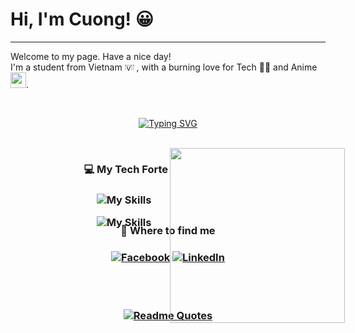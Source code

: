 <h1> Hi, I'm Cuong! 😀</h1>

---

Welcome to my page. Have a nice day! <br>
I'm a student from Vietnam <img draggable="false" role="img" class="emoji" alt="🇻🇳" src="https://s.w.org/images/core/emoji/14.0.0/svg/1f1fb-1f1f3.svg" width="15" height = "13"/> , with a burning love for Tech 🧑‍💻 and Anime <img width="25" src="https://emoji.discadia.com/emojis/406b6f0f-1840-4bdf-bfc4-c59af850f5ca.GIF"/>.

<br>

<div align="center"> 

[![Typing SVG](https://readme-typing-svg.demolab.com?font=Fira+Code&duration=3000&pause=1000&center=true&random=false&width=435&lines=A+baby+in+IT+world!+%F0%9F%8D%BC;Learning+to+grow+up+%F0%9F%92%AA)](https://git.io/typing-svg)
</div>

<br>




<img align="right" width="280" style="position:absolute;left: 50%;" src="https://camo.githubusercontent.com/e0f095b942a931f7218f2e9af6a18c791f6d7724b2e524c6509626e3fd7541b5/68747470733a2f2f63646e2e73686f706966792e636f6d2f732f66696c65732f312f303537382f333639362f313939372f742f392f6173736574732f6c6f6669626f792e6769663f763d313033343631373635323137383935383335303531363830373032323739"/>

<div style="position:absolute;right:50%;">
<h3> 💻 My Tech Forte  <h3>

&emsp; ![My Skills](https://skillicons.dev/icons?i=c,cpp,py,bash)

&emsp; ![My Skills](https://skillicons.dev/icons?i=github,git,neovim,vscode)

</div>

<br> <br> <br> <br> <br> 

<div align="center"> 


<h3> 📲 Where to find me  <h3>

[![Facebook](https://img.shields.io/badge/Facebook-%231877F2.svg?style=for-the-badge&logo=Facebook&logoColor=white)](https://www.facebook.com/CiCi.Weeboo)
[![LinkedIn](https://img.shields.io/badge/linkedin-%230077B5.svg?style=for-the-badge&logo=linkedin&logoColor=white)](https://www.linkedin.com/in/nguy%E1%BB%85n-ch%C3%AD-c%C6%B0%E1%BB%9Dng-4265152aa/)
<!-- [![Gmail](https://img.shields.io/badge/Gmail-D14836?style=for-the-badge&logo=gmail&logoColor=white)](https://mail.google.com/mail/u/?authuser=cc03102005@gmail.com) -->

<br> <br>

[![Readme Quotes](https://quotes-github-readme.vercel.app/api?type=horizontal&theme=dark&border=true&quote=The+only+legitimate+use+of+a+computer+is+to+play+games.&author=Eugene+Jarvis)](https://github.com/piyushsuthar/github-readme-quotes)

</div>
<!-- ![Top Langs](https://github-readme-stats.vercel.app/api/top-langs/?username=wicici0310&layout=compact) -->


